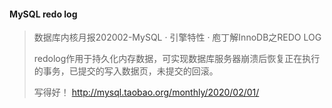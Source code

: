 #### MySQL redo log
> 数据库内核月报202002-MySQL · 引擎特性 · 庖丁解InnoDB之REDO LOG 
>
> redolog作用于持久化内存数据，可实现数据库服务器崩溃后恢复正在执行的事务，已提交的写入数据页，未提交的回滚。
>
> 写得好！ http://mysql.taobao.org/monthly/2020/02/01/
